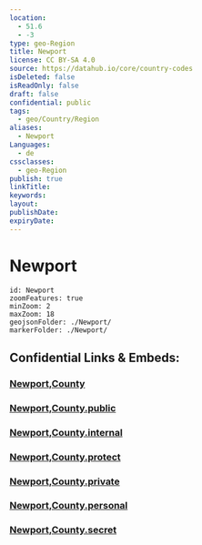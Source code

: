 ```yaml
---
location:
  - 51.6
  - -3
type: geo-Region
title: Newport
license: CC BY-SA 4.0
source: https://datahub.io/core/country-codes
isDeleted: false
isReadOnly: false
draft: false
confidential: public
tags:
  - geo/Country/Region
aliases:
  - Newport
Languages:
  - de
cssclasses:
  - geo-Region
publish: true
linkTitle:
keywords:
layout:
publishDate:
expiryDate:
---
```


# Newport

```leaflet
id: Newport
zoomFeatures: true 
minZoom: 2 
maxZoom: 18
geojsonFolder: ./Newport/
markerFolder: ./Newport/
```


## Confidential Links & Embeds: 

### [Newport,County](/_Standards/Earth/Continent/Europe/Europe~North/UK/Wales/counties~Wales/Newport,County.md) 

### [Newport,County.public](/_public/Earth/Continent/Europe/Europe~North/UK/Wales/counties~Wales/Newport,County.public.md) 

### [Newport,County.internal](/_internal/Earth/Continent/Europe/Europe~North/UK/Wales/counties~Wales/Newport,County.internal.md) 

### [Newport,County.protect](/_protect/Earth/Continent/Europe/Europe~North/UK/Wales/counties~Wales/Newport,County.protect.md) 

### [Newport,County.private](/_private/Earth/Continent/Europe/Europe~North/UK/Wales/counties~Wales/Newport,County.private.md) 

### [Newport,County.personal](/_personal/Earth/Continent/Europe/Europe~North/UK/Wales/counties~Wales/Newport,County.personal.md) 

### [Newport,County.secret](/_secret/Earth/Continent/Europe/Europe~North/UK/Wales/counties~Wales/Newport,County.secret.md)

